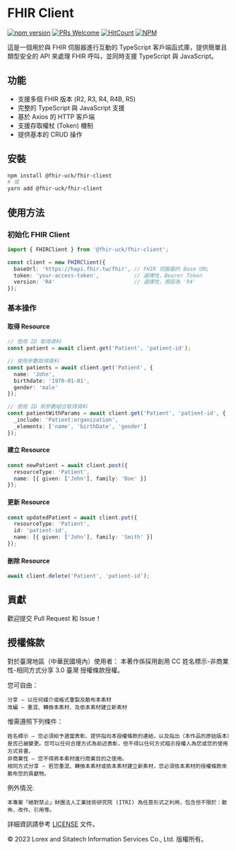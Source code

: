# FHIR Client

[![npm version](https://badge.fury.io/js/@fhir-uck%2Ffhir-client.svg)](https://badge.fury.io/js/@fhir-uck%2Ffhir-client)
[![PRs Welcome](https://img.shields.io/badge/PRs-welcome-brightgreen.svg?style=flat-square)](https://makeapullrequest.com) 
[![HitCount](https://hits.dwyl.com/Lorex/@fhir-uck/fhir-client.svg?style=flat-square)](https://hits.dwyl.com/Lorex/@fhir-uck/fhir-client)
[![NPM](https://nodei.co/npm/@fhir-uck/fhir-client.png?downloads=true&stars=true&compact=true)](https://nodei.co/npm/@fhir-uck/fhir-client/)


這是一個用於與 FHIR 伺服器進行互動的 TypeScript 客戶端函式庫，提供簡單且類型安全的 API 來處理 FHIR 呼叫，並同時支援 TypeScript 與 JavaScript。

## 功能

- 支援多個 FHIR 版本 (R2, R3, R4, R4B, R5)
- 完整的 TypeScript 與 JavaScript 支援
- 基於 Axios 的 HTTP 客戶端
- 支援存取權杖 (Token) 機制
- 提供基本的 CRUD 操作

## 安裝

```bash
npm install @fhir-uck/fhir-client
# 或
yarn add @fhir-uck/fhir-client
```

## 使用方法

### 初始化 FHIR Client

```typescript
import { FHIRClient } from '@fhir-uck/fhir-client';

const client = new FHIRClient({
  baseUrl: 'https://hapi.fhir.tw/fhir', // FHIR 伺服器的 Base URL
  token: 'your-access-token',           // 選擇性，Bearer Token
  version: 'R4'                         // 選擇性，預設為 'R4'
});
```

### 基本操作

#### 取得 Resource

```typescript
// 使用 ID 取得資料
const patient = await client.get('Patient', 'patient-id');

// 使用參數取得資料
const patients = await client.get('Patient', {
  name: 'John',
  birthdate: '1970-01-01',
  gender: 'male'
});

// 使用 ID 和參數組合取得資料
const patientWithParams = await client.get('Patient', 'patient-id', {
  _include: 'Patient:organization',
  _elements: ['name', 'birthDate', 'gender']
});
```

#### 建立 Resource

```typescript
const newPatient = await client.post({
  resourceType: 'Patient',
  name: [{ given: ['John'], family: 'Doe' }]
});
```

#### 更新 Resource

```typescript
const updatedPatient = await client.put({
  resourceType: 'Patient',
  id: 'patient-id',
  name: [{ given: ['John'], family: 'Smith' }]
});
```

#### 刪除 Resource

```typescript
await client.delete('Patient', 'patient-id');
```

## 貢獻

歡迎提交 Pull Request 和 Issue！ 

## 授權條款
對於臺灣地區（中華民國境內）使用者： 本著作係採用創用 CC 姓名標示-非商業性-相同方式分享 3.0 臺灣 授權條款授權。

您可自由：

    分享 — 以任何媒介或格式重製及散布本素材
    改編 — 重混、轉換本素材、及依本素材建立新素材

惟需遵照下列條件：

    姓名標示 — 您必須給予適當表彰、提供指向本授權條款的連結，以及指出（本作品的原始版本）是否已被變更。您可以任何合理方式為前述表彰，但不得以任何方式暗示授權人為您或您的使用方式背書。
    非商業性 — 您不得將本素材進行商業目的之使用。
    相同方式分享 — 若您重混、轉換本素材或依本素材建立新素材，您必須依本素材的授權條款來散布您的貢獻物。

例外情況:

    本專案「絕對禁止」財團法人工業技術研究院 (ITRI) 為任意形式之利用，包含但不限於：散佈、改作、引用等。 

詳細資訊請參考 [LICENSE](LICENSE) 文件。

© 2023 Lorex and Sitatech Information Services Co., Ltd. 版權所有。
